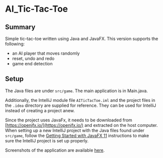 # AI_Tic-Tac-Toe
## Summary
Simple tic-tac-toe written using Java and JavaFX. This version supports the following:
- an AI player that moves randomly
- reset, undo and redo
- game end detection

## Setup
The Java files are under ```src/game```. The main application is in Main.java. 

Additionally, the IntelliJ module file ```AITicTacToe.iml``` and the project files in the ```.idea``` directory are supplied for reference. They can be used for IntelliJ instead of creating a project anew.

Since the project uses JavaFx, it needs to be downloaded from [https://openjfx.io/](https://openjfx.io/) and extracted on the host computer. When setting up a new IntelliJ project with the Java files found under ```src/game```, follow the [Getting Started with JavaFX 11](https://openjfx.io/openjfx-docs/#IDE-Intellij) instructions to make sure the IntelliJ project is set up properly.

Screenshots of the application are available [here](screenshots).
